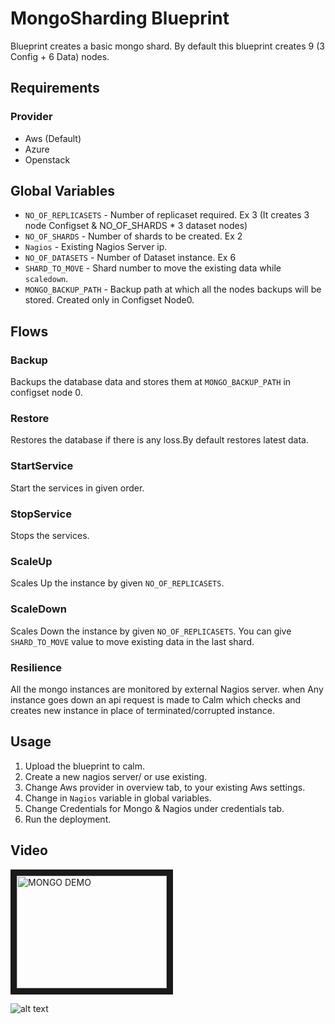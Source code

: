 MongoSharding Blueprint
=======================

Blueprint creates a basic mongo shard. By default this blueprint creates 9 (3 Config + 6 Data) nodes.

Requirements
------------
### Provider
- Aws (Default)
- Azure
- Openstack

Global Variables
----------
- `NO_OF_REPLICASETS` - Number of replicaset required. Ex 3 (It creates 3 node Configset & NO_OF_SHARDS * 3 dataset nodes)
- `NO_OF_SHARDS` - Number of shards to be created. Ex 2
- `Nagios` - Existing Nagios Server ip.
- `NO_OF_DATASETS` - Number of Dataset instance. Ex 6
- `SHARD_TO_MOVE` - Shard number to move the existing data while `scaledown`.
- `MONGO_BACKUP_PATH` - Backup path at which all the nodes backups will be stored. Created only in Configset Node0.

Flows
-------
### Backup
Backups the database data and stores them at `MONGO_BACKUP_PATH` in configset node 0.
### Restore
Restores the database if there is any loss.By default restores latest data.
### StartService
Start the services in given order.
### StopService
Stops the services.
### ScaleUp
Scales Up the instance by given `NO_OF_REPLICASETS`.
### ScaleDown
Scales Down the instance by given `NO_OF_REPLICASETS`. You can give `SHARD_TO_MOVE` value to move existing data in the last shard.
### Resilience
All the mongo instances are monitored by external Nagios server. when Any instance goes down an api request is made to Calm which checks and creates new instance in place of terminated/corrupted instance.

Usage
-----
1. Upload the blueprint to calm.
2. Create a new nagios server/ or use existing.
3. Change Aws provider in overview tab, to your existing Aws settings.
4. Change in `Nagios` variable in global variables.
5. Change Credentials for Mongo & Nagios under credentials tab.
6. Run the deployment.

Video
-----

<a href="http://www.youtube.com/watch?feature=player_embedded&v=05CkcLx7k9U" target="_blank"><img src="http://img.youtube.com/vi/05CkcLx7k9U/0.jpg" alt="MONGO DEMO" width="240" height="180" border="10" /></a>

![alt text](http://p5.zdassets.com/hc/settings_assets/663149/200053878/mN1xL8tNpRRq3ws1id2YiA-calm_logo_white.png "Calm.io")
